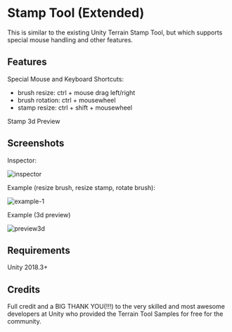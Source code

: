 # Stamp Tool (Extended)

This is similar to the existing Unity Terrain Stamp Tool, but which supports special mouse handling and other features.

## Features

Special Mouse and Keyboard Shortcuts:

   + brush resize: ctrl + mouse drag left/right
   + brush rotation: ctrl + mousewheel
   + stamp resize: ctrl + shift + mousewheel

Stamp 3d Preview

## Screenshots

Inspector:

![inspector](https://user-images.githubusercontent.com/10963432/56090074-4448aa00-5e9d-11e9-832d-7f9cc12e3ec4.png)

Example (resize brush, resize stamp, rotate brush):

![example-1](https://user-images.githubusercontent.com/10963432/56090244-f84b3480-5e9f-11e9-91e7-c81e7b727287.gif)

Example (3d preview)

![preview3d](https://user-images.githubusercontent.com/10963432/56495511-54443780-64f6-11e9-8faa-cb2759223620.gif)


## Requirements

Unity 2018.3+

Credits
-------------------------------------
Full credit and a BIG THANK YOU(!!!) to the very skilled and most awesome developers at Unity who provided the Terrain Tool Samples for free for the community.
